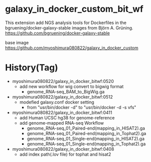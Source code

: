 # galaxy_in_docker_custom_bit_wf

This extension add NGS analysis tools for Dockerfiles in the bgruening/docker-galaxy-stable images from Björn A. Grüning.
https://github.com/bgruening/docker-galaxy-stable

base image
https://github.com/myoshimura080822/galaxy_in_docker_custom

# History(Tag)
- myoshimura080822/galaxy_in_docker_bitwf:0520
  - add new workflow for wig convert to bigwig format
    - genome_RNA-seq_BAM_to_BigWig.ga 
- myoshimura080822/galaxy_in_docker_bitwf:0512
  - modefied galaxy.conf docker setting
    - from "usr/bin/docker -d" to "usr/bin/docker -d -s vfs" 
- myoshimura080822/galaxy_in_docker_bitwf:0411
  - add Human UCSC hg38 for genome-reference
  - add genome-mapped RNA-seq Workflow
    - genome_RNA-seq_01_Paired-end(mapping_in_HISAT2).ga
    - genome_RNA-seq_01_Paired-end(mapping_in_Tophat2).ga
    - genome_RNA-seq_01_Single-end(mapping_in_HISAT2).ga
    - genome_RNA-seq_01_Single-end(mapping_in_Tophat2).ga
- myoshimura080822/galaxy_in_docker_bitwf:0408
  - add index path(.lov file) for tophat and hisat2
